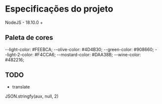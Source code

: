# Especificações do projeto

NodeJS - 18.10.0 +

## Paleta de cores
--light-color: #FEEBCA;
--olive-color: #4D4B30;
--green-color: #908660;
--light-2-color: #F4CCA6;
--mostard-color: #DAA38B;
--wine-color: #482216;



## TODO
- translate


JSON.stringfy(aux, null, 2)